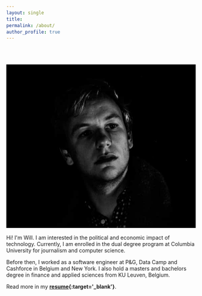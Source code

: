```yaml
---
layout: single
title:
permalink: /about/
author_profile: true
---
```

<br><br>

![Willem Dehaes](/assets/images/will-bw.jpg)


Hi! I'm Will. I am interested in the political and economic impact of technology. Currently, I am enrolled in the dual degree program at Columbia University for journalism and computer science.

Before then, I worked as a software engineer at P&G, Data Camp and Cashforce in Belgium and New York. I also hold a masters and bachelors degree in finance and applied sciences from KU Leuven, Belgium.

Read more in my **[resume](/assets/files/Resume_Willem_Dehaes.pdf){:target='_blank'}**.
